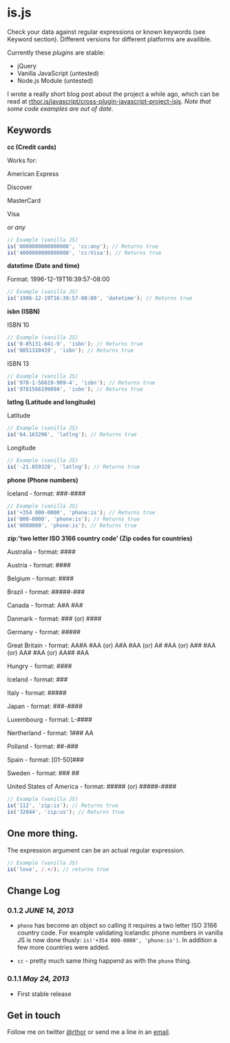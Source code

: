# is.js

Check your data against regular expressions or known keywords (see Keyword section). Different versions for different platforms are availible.

Currently these *plugins* are stable:

- jQuery
- Vanilla JavaScript (untested)
- Node.js Module (untested)

I wrote a really short blog post about the project a while ago, which can be read at [rthor.is/javascript/cross-plugin-javascript-project-isjs](http://rthor.is/javascript/cross-plugin-javascript-project-isjs/). *Note that some code examples are out of date*.

## Keywords

**cc (Credit cards)**

Works for:

American Express

Discover

MasterCard

Visa

*or any*

```javascript
// Example (vanilla JS)
is('0000000000000000', 'cc:any'); // Returns true
is('4000000000000000', 'cc:Visa'); // Returns true
```

**datetime (Date and time)**

Format: 1996-12-19T16:39:57-08:00

```javascript
// Example (vanilla JS)
is('1996-12-19T16:39:57-08:00', 'datetime'); // Returns true
```

**isbn (ISBN)**

ISBN 10

```javascript
// Example (vanilla JS)
is('0-85131-041-9', 'isbn'); // Returns true
is('0851310419', 'isbn'); // Returns true
```

ISBN 13

```javascript
// Example (vanilla JS)
is('978-1-56619-909-4', 'isbn'); // Returns true
is('9781566199094', 'isbn'); // Returns true
```

**latlng (Latitude and longitude)**

Latitude

```javascript
// Example (vanilla JS)
is('64.163296', 'latlng'); // Returns true
```

Longitude

```javascript
// Example (vanilla JS)
is('-21.859328', 'latlng'); // Returns true
```

**phone (Phone numbers)**

Iceland - format: ###-####

```javascript
// Example (vanilla JS)
is('+354 000-0000', 'phone:is'); // Returns true
is('000-0000', 'phone:is'); // Returns true
is('0000000', 'phone:is'); // Returns true
```

**zip:'two letter ISO 3166 country code' (Zip codes for countries)**

Australia - format: ####

Austria - format: ####

Belgium - format: ####

Brazil - format: #####-###

Canada - format: A#A #A#

Danmark - format: ### (or) ####

Germany - format: #####

Great Britain - format: AA#A #AA (or) A#A #AA (or) A# #AA (or) A## #AA (or) AA# #AA (or) AA## #AA

Hungry - format: ####

Iceland - format: ###

Italy - format: #####

Japan - format: ###-####

Luxembourg - format: L-####

Nertherland - format: 1### AA

Polland - format: ##-###

Spain - format: [01-50]###

Sweden - format: ### ##

United States of America - format: ##### (or) #####-####

```javascript
// Example (vanilla JS)
is('112', 'zip:is'); // Returns true
is('32044', 'zip:us'); // Returns true
```

## One more thing.

The expression argument can be an actual regular expression.

```javascript
// Example (vanilla JS)
is('love', /.+/); // returns true
```

## Change Log

### 0.1.2 *JUNE 14, 2013*

- `phone` has become an object so calling it requires a two letter ISO 3166 country code. For example validating Icelandic phone numbers in vanilla JS is now done thusly: `is('+354 000-0000', 'phone:is')`. In addition a few more countries were added.

- `cc` - pretty much same thing happend as with the `phone` thing.

### 0.1.1 *May 24, 2013*

- First stable release

## Get in touch

Follow me on twitter [@rthor](http://twitter.com/rthor) or send me a line in an [email](mailto:ragnar.valgeirsson@gmail.com).